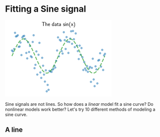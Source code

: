 # Fitting a Sine signal

![Sine curve sampled with noise.](figures/sine_data.png)

Sine signals are not lines. So how does a *linear* model fit a sine curve? Do nonlinear models work better? Let's try 10 different methods of modeling a sine curve. 

## A line


